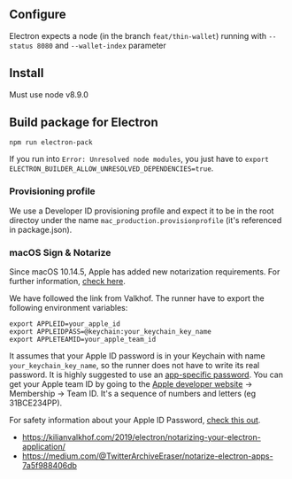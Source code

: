 ## Configure

Electron expects a node (in the branch `feat/thin-wallet`) running with `--status 8080` and `--wallet-index` parameter

## Install

Must use node v8.9.0

## Build package for Electron

`npm run electron-pack`

If you run into `Error: Unresolved node modules`, you just have to `export ELECTRON_BUILDER_ALLOW_UNRESOLVED_DEPENDENCIES=true`.

### Provisioning profile

We use a Developer ID provisioning profile and expect it to be in the root directoy under the name `mac_production.provisionprofile` (it's referenced in package.json).

### macOS Sign & Notarize

Since macOS 10.14.5, Apple has added new notarization requirements. For further information, [check here](https://developer.apple.com/news/?id=04102019a).

We have followed the link from Valkhof. The runner have to export the following environment variables:

    export APPLEID=your_apple_id
    export APPLEIDPASS=@keychain:your_keychain_key_name
    export APPLETEAMID=your_apple_team_id

It assumes that your Apple ID password is in your Keychain with name `your_keychain_key_name`, so the runner does not have to write its real password. It is highly suggested to use an [app-specific password](https://support.apple.com/en-us/HT204397). You can get your Apple team ID by going to the [Apple developer website](https://developer.apple.com/account/) -> Membership -> Team ID. It's a sequence of numbers and letters (eg 31BCE234PP).

For safety information about your Apple ID Password, [check this out](https://github.com/electron-userland/electron-notarize#safety-when-using-appleidpassword).

- https://kilianvalkhof.com/2019/electron/notarizing-your-electron-application/
- https://medium.com/@TwitterArchiveEraser/notarize-electron-apps-7a5f988406db
